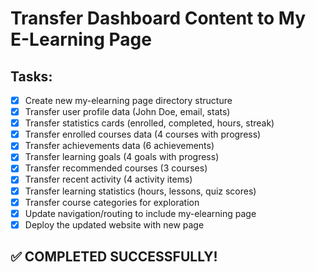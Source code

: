 # Transfer Dashboard Content to My E-Learning Page

## Tasks:
- [x] Create new my-elearning page directory structure
- [x] Transfer user profile data (John Doe, email, stats)
- [x] Transfer statistics cards (enrolled, completed, hours, streak)
- [x] Transfer enrolled courses data (4 courses with progress)
- [x] Transfer achievements data (6 achievements)
- [x] Transfer learning goals (4 goals with progress)
- [x] Transfer recommended courses (3 courses)
- [x] Transfer recent activity (4 activity items)
- [x] Transfer learning statistics (hours, lessons, quiz scores)
- [x] Transfer course categories for exploration
- [x] Update navigation/routing to include my-elearning page
- [x] Deploy the updated website with new page

## ✅ COMPLETED SUCCESSFULLY!
